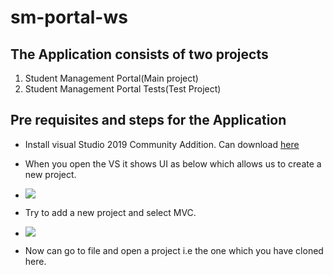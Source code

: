 # sm-portal-ws

## The Application consists of two projects
1. Student Management Portal(Main project)
2. Student Management Portal Tests(Test Project)

## Pre requisites and steps for the Application

- Install visual Studio 2019 Community Addition.
  Can download [here](https://visualstudio.microsoft.com/downloads/)
  
 - When you open the VS it shows UI as below which allows us to create a new project.
 - ![](https://docs.microsoft.com/en-us/aspnet/mvc/overview/getting-started/introduction/getting-started/_static/image1.png)
 
 - Try to add a new project and select MVC.
 - ![](https://docs.microsoft.com/en-us/aspnet/mvc/overview/getting-started/introduction/getting-started/_static/image3.png)
 
 - Now can go to file and open a project i.e the one which you have cloned here.
 
 

